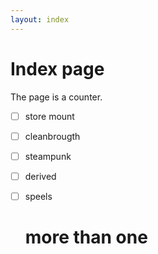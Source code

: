 ```yaml
---
layout: index
---
```

# Index page

The page is a counter.
- [ ] store mount

- [ ] cleanbrougth

- [ ] steampunk

- [ ] derived

- [ ] speels
  
  # more than one
